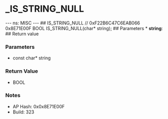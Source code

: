 # _IS_STRING_NULL

--- ns: MISC --- ## IS_STRING_NULL  // 0xF22B6C47C6EAB066 0x8E71E00F BOOL IS_STRING_NULL(char* string);   ## Parameters * **string**:  ## Return value

### Parameters
* const char* string

### Return Value
* BOOL

### Notes
* AP Hash: 0x0x8E71E00F
* Build: 323

